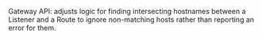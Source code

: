 Gateway API: adjusts logic for finding intersecting hostnames between a Listener and a Route to ignore non-matching hosts rather than reporting an error for them.
